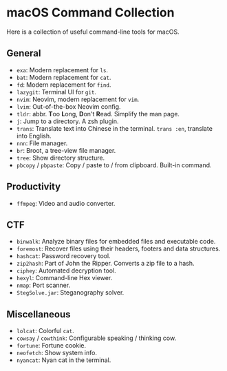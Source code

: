 # macOS Command Collection

Here is a collection of useful command-line tools for macOS.

## General

-   `exa`: Modern replacement for `ls`.
-   `bat`: Modern replacement for `cat`.
-   `fd`: Modern replacement for `find`.
-   `lazygit`: Terminal UI for `git`.
-   `nvim`: Neovim, modern replacement for `vim`.
-   `lvim`: Out-of-the-box Neovim config.
-   `tldr`: abbr. **T**oo **L**ong, **D**on't **R**ead. Simplify the man page.
-   `j`: Jump to a directory. A zsh plugin.
-   `trans`: Translate text into Chinese in the terminal. `trans :en`, translate into English.
-   `nnn`: File manager.
-   `br`: Broot, a tree-view file manager.
-   `tree`: Show directory structure.
-   `pbcopy` / `pbpaste`: Copy / paste to / from clipboard. Built-in command.

## Productivity

-   `ffmpeg`: Video and audio converter.

## CTF

-   `binwalk`: Analyze binary files for embedded files and executable code.
-   `foremost`: Recover files using their headers, footers and data structures.
-   `hashcat`: Password recovery tool.
-   `zip2hash`: Part of John the Ripper. Converts a zip file to a hash.
-   `ciphey`: Automated decryption tool.
-   `hexyl`: Command-line Hex viewer.
-   `nmap`: Port scanner.
-   `StegSolve.jar`: Steganography solver.

## Miscellaneous

-   `lolcat`: Colorful `cat`.
-   `cowsay` / `cowthink`: Configurable speaking / thinking cow.
-   `fortune`: Fortune cookie.
-   `neofetch`: Show system info.
-   `nyancat`: Nyan cat in the terminal.